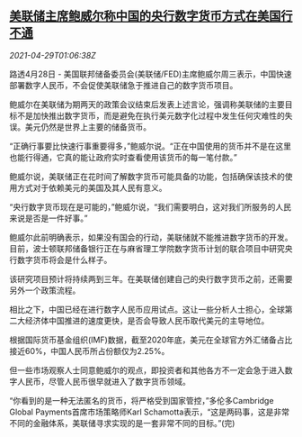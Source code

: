 <!--1619659863000-->
[美联储主席鲍威尔称中国的央行数字货币方式在美国行不通](https://cn.reuters.com/article/usa-fed-digital-currency-china-0428-wedn-idCNKBS2CG02J)
------

<div><i>2021-04-29T01:06:38Z</i></div><p>路透4月28日 - 美国联邦储备委员会(美联储/FED)主席鲍威尔周三表示，中国快速部署数字人民币，不会促使美联储急于推进自己的数字货币项目。</p><p>鲍威尔在美联储为期两天的政策会议结束后发表上述言论，强调称美联储的主要目标不是加快推出数字货币，而是避免在执行美元数字化过程中发生任何灾难性的失误。美元仍然是世界上主要的储备货币。</p><p>“正确行事要比快速行事重要得多，”鲍威尔说。“正在中国使用的货币并不是在这里也能行得通，它真的能让政府实时查看使用该货币的每一笔付款。”</p><p>鲍威尔说，美联储正在花时间了解数字货币可能具备的功能，包括确保该技术的使用方式对于依赖美元的美国及其人民有意义。</p><p>“央行数字货币现在是可能的，”鲍威尔说，“我们需要明白，这对我们所服务的人民来说是否是一件好事。”</p><p>鲍威尔此前明确表示，如果没有国会的行动，美联储就不能推进数字货币的开发。目前，波士顿联邦储备银行正在与麻省理工学院数字货币计划的联合项目中研究央行数字货币将会是什么样子。</p><p>该研究项目预计将持续两到三年。在美联储创建自己的央行数字货币之前，还需要另外一个政策流程。</p><p>相比之下，中国已经在进行数字人民币应用试点。这让一些分析人士担心，全球第二大经济体中国推进的速度更快，是否会导致人民币取代美元的主导地位。</p><p>根据国际货币基金组织(IMF)数据，截至2020年底，美元在全球官方外汇储备占比接近60%，中国人民币所占份额仅为2.25%。</p><p>但一些市场观察人士同意鲍威尔的观点，即投资者和其他各方不一定会急于进入数字人民币，尽管人民币很早就进入了数字货币领域。</p><p>“你看到的是一种无法匿名的货币，将严格受到国家管控，”多伦多Cambridge Global Payments首席市场策略师Karl Schamotta表示，“这是两码事，这是非常不同的金融体系，美联储寻求实现的是一套非常不同的目标。”(完)</p>
